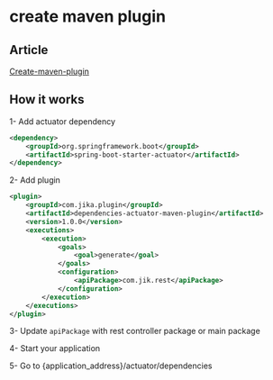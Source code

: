 # create maven plugin

## Article
[Create-maven-plugin](https://www.ji-ka.tn/create-maven-plugin/)


## How it works

1- Add actuator dependency 

```xml
<dependency>
	<groupId>org.springframework.boot</groupId>
	<artifactId>spring-boot-starter-actuator</artifactId>
</dependency>
```

2- Add plugin

```xml
<plugin>
	<groupId>com.jika.plugin</groupId>
	<artifactId>dependencies-actuator-maven-plugin</artifactId>
	<version>1.0.0</version>
	<executions>
		<execution>
			<goals>
				<goal>generate</goal>
			</goals>
			<configuration>
				<apiPackage>com.jik.rest</apiPackage>
			</configuration>
		</execution>
	</executions>
</plugin>
```

3- Update <code>apiPackage</code> with rest controller package or main package

4- Start your application

5- Go to {application_address}/actuator/dependencies


